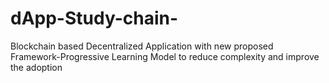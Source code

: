 # dApp-Study-chain-
Blockchain based Decentralized Application with new proposed Framework-Progressive Learning Model to reduce complexity and improve the adoption  
